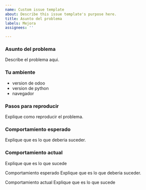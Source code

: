 ```yaml
---
name: Custom issue template
about: Describe this issue template's purpose here.
title: Asunto del problema
labels: Mejora
assignees: ''

---
```


### Asunto del problema
Describe el problema aqui.

### Tu ambiente
* version de odoo
* version de python
* navegador

### Pasos para reproducir
Explique como reproducir el problema.

### Comportamiento esperado
Explique que es lo que deberia suceder.

### Comportamiento actual
Explique que es lo que sucede

Comportamiento esperado
Explique que es lo que deberia suceder.

Comportamiento actual
Explique que es lo que sucede
